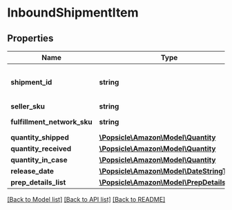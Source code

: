 # InboundShipmentItem

## Properties
Name | Type | Description | Notes
------------ | ------------- | ------------- | -------------
**shipment_id** | **string** | A shipment identifier originally returned by the createInboundShipmentPlan operation. | [optional] 
**seller_sku** | **string** | The seller SKU of the item. | 
**fulfillment_network_sku** | **string** | Amazon&#x27;s fulfillment network SKU of the item. | [optional] 
**quantity_shipped** | [**\Popsicle\Amazon\Model\Quantity**](Quantity.md) |  | 
**quantity_received** | [**\Popsicle\Amazon\Model\Quantity**](Quantity.md) |  | [optional] 
**quantity_in_case** | [**\Popsicle\Amazon\Model\Quantity**](Quantity.md) |  | [optional] 
**release_date** | [**\Popsicle\Amazon\Model\DateStringType**](DateStringType.md) |  | [optional] 
**prep_details_list** | [**\Popsicle\Amazon\Model\PrepDetailsList**](PrepDetailsList.md) |  | [optional] 

[[Back to Model list]](../../README.md#documentation-for-models) [[Back to API list]](../../README.md#documentation-for-api-endpoints) [[Back to README]](../../README.md)

